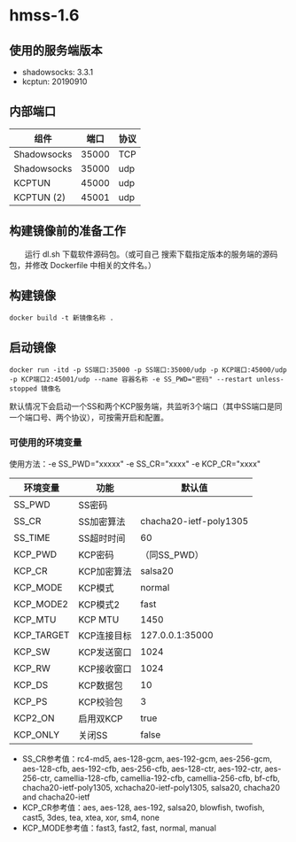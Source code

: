 ﻿# hmss-1.6
## 使用的服务端版本

- shadowsocks: 3.3.1
- kcptun: 20190910


## 内部端口

组件 | 端口 | 协议
---|---|---
Shadowsocks | 35000 | TCP
Shadowsocks | 35000 | udp
KCPTUN | 45000 | udp
KCPTUN (2) | 45001 | udp


## 构建镜像前的准备工作

　　运行 dl.sh 下载软件源码包。（或可自己 搜索下载指定版本的服务端的源码包，并修改 Dockerfile 中相关的文件名。）

## 构建镜像
```
docker build -t 新镜像名称 .
```


## 启动镜像
```shell
docker run -itd -p SS端口:35000 -p SS端口:35000/udp -p KCP端口:45000/udp -p KCP端口2:45001/udp --name 容器名称 -e SS_PWD="密码" --restart unless-stopped 镜像名
```
默认情况下会启动一个SS和两个KCP服务端，共监听3个端口（其中SS端口是同一个端口号、两个协议），可按需开启和配置。


### 可使用的环境变量

使用方法：-e SS_PWD="xxxxx" -e SS_CR="xxxx" -e KCP_CR="xxxx"

环境变量 | 功能 | 默认值
---|---|---
SS_PWD | SS密码
SS_CR | SS加密算法 | chacha20-ietf-poly1305
SS_TIME | SS超时时间 | 60
KCP_PWD | KCP密码 | （同SS_PWD）
KCP_CR | KCP加密算法 | salsa20
KCP_MODE | KCP模式 | normal
KCP_MODE2 | KCP模式2 | fast
KCP_MTU | KCP MTU| 1450
KCP_TARGET | KCP连接目标 | 127.0.0.1:35000
KCP_SW | KCP发送窗口 | 1024
KCP_RW | KCP接收窗口 | 1024
KCP_DS | KCP数据包 | 10
KCP_PS | KCP校验包 | 3
KCP2_ON | 启用双KCP | true
KCP_ONLY | 关闭SS | false

- SS_CR参考值：rc4-md5, aes-128-gcm, aes-192-gcm, aes-256-gcm, aes-128-cfb, aes-192-cfb, aes-256-cfb, aes-128-ctr, aes-192-ctr, aes-256-ctr, camellia-128-cfb, camellia-192-cfb, camellia-256-cfb, bf-cfb, chacha20-ietf-poly1305, xchacha20-ietf-poly1305, salsa20, chacha20 and chacha20-ietf
- KCP_CR参考值：aes, aes-128, aes-192, salsa20, blowfish, twofish, cast5, 3des, tea, xtea, xor, sm4, none
- KCP_MODE参考值：fast3, fast2, fast, normal, manual